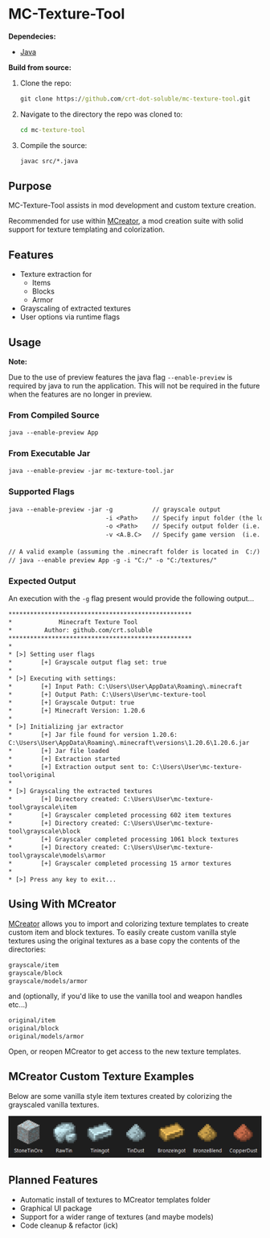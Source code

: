 
# MC-Texture-Tool

**Dependecies:**

- [Java](https://www.oracle.com/in/java/technologies/downloads/)

**Build from source:**

1. Clone the repo:

    ```bat
    git clone https://github.com/crt-dot-soluble/mc-texture-tool.git    
    ```

2. Navigate to the directory the repo was cloned to:

    ```bat
    cd mc-texture-tool
    ```

3. Compile the source:

    ```bat
    javac src/*.java
    ```

## Purpose

MC-Texture-Tool assists in mod development and custom texture creation.

Recommended for use within [MCreator](https://mcreator.net/), a mod creation suite with solid support for texture templating and colorization.

## Features

- Texture extraction for
  - Items
  - Blocks
  - Armor
- Grayscaling of extracted textures
- User options via runtime flags

## Usage

**Note:**

Due to the use of preview features the java flag ```--enable-preview``` is required by java to run the application.
This will not be required in the future when the features are no longer in preview.

### From Compiled Source

```txt
java --enable-preview App 
```

### From Executable Jar

```txt
java --enable-preview -jar mc-texture-tool.jar  
```

### Supported Flags

```txt
java --enable-preview -jar -g           // grayscale output
                           -i <Path>    // Specify input folder (the location of the .minecraft folder)
                           -o <Path>    // Specify output folder (i.e. C:/textures/)
                           -v <A.B.C>   // Specify game version  (i.e. 1.20.6)

// A valid example (assuming the .minecraft folder is located in  C:/)
// java --enable preview App -g -i "C:/" -o "C:/textures/"
```

### Expected Output

An execution with the ```-g``` flag present would provide the following output...

```text
***************************************************
*             Minecraft Texture Tool
*         Author: github.com/crt.soluble
***************************************************
*
* [>] Setting user flags
*        [+] Grayscale output flag set: true
*
* [>] Executing with settings:
*        [+] Input Path: C:\Users\User\AppData\Roaming\.minecraft
*        [+] Output Path: C:\Users\User\mc-texture-tool
*        [+] Grayscale Output: true
*        [+] Minecraft Version: 1.20.6
*
* [>] Initializing jar extractor
*        [+] Jar file found for version 1.20.6: C:\Users\User\AppData\Roaming\.minecraft\versions\1.20.6\1.20.6.jar
*        [+] Jar file loaded
*        [+] Extraction started
*        [+] Extraction output sent to: C:\Users\User\mc-texture-tool\original
*
* [>] Grayscaling the extracted textures
*        [+] Directory created: C:\Users\User\mc-texture-tool\grayscale\item
*        [+] Grayscaler completed processing 602 item textures
*        [+] Directory created: C:\Users\User\mc-texture-tool\grayscale\block
*        [+] Grayscaler completed processing 1061 block textures
*        [+] Directory created: C:\Users\User\mc-texture-tool\grayscale\models\armor
*        [+] Grayscaler completed processing 15 armor textures
*
* [>] Press any key to exit...
```

## Using With MCreator

[MCreator](https://mcreator.net/) allows you to import and colorizing texture templates to create custom item and block textures. To easily create custom vanilla style textures using the original textures as a base copy the contents of the directories:

```text
grayscale/item
grayscale/block
grayscale/models/armor
```

and (optionally, if you'd like to use the vanilla tool and weapon handles etc...)

```text
original/item
original/block
original/models/armor
```

Open, or reopen MCreator to get access to the new texture templates.

## MCreator Custom Texture Examples

Below are some vanilla style item textures created by colorizing the grayscaled vanilla textures.

![alt text](images/custom_textures.png)

## Planned Features

- Automatic install of textures to MCreator templates folder
- Graphical UI package
- Support for a wider range of textures (and maybe models)
- Code cleanup & refactor (ick)
